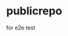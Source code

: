 # publicrepo
for e2e test







































































































































































































































































































































































































































































































































































































































































































































































































































































































































































































































































































































































































































































































































































































































































































































































































































































































































































































